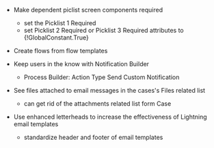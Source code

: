 
- Make dependent piclist screen components required
    - set the Picklist 1 Required
    - set Picklist 2 Required or Picklist 3 Required attributes to {!GlobalConstant.True}
- Create flows from flow templates
- Keep users in the know with Notification Builder
    - Process Builder: Action Type Send Custom Notification
- See files attached to email messages in the cases's Files related list
    - can get rid of the attachments related list form Case

- Use enhanced letterheads to increase the effectiveness of Lightning email templates
    - standardize header and footer of email templates

